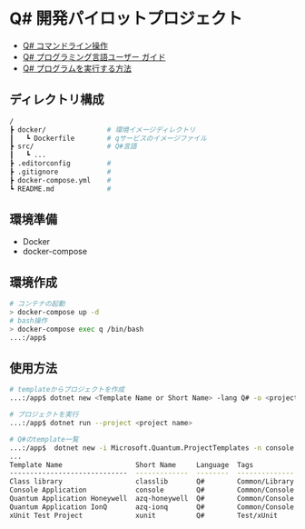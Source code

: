# Q# 開発パイロットプロジェクト

- [Q# コマンドライン操作](https://docs.microsoft.com/ja-jp/azure/quantum/how-to-command-line-local?tabs=tabid-cmdline)
- [Q# プログラミング言語ユーザー ガイド](https://docs.microsoft.com/ja-jp/azure/quantum/user-guide/)
- [Q# プログラムを実行する方法](https://docs.microsoft.com/ja-jp/azure/quantum/user-guide/host-programs?tabs=tabid-python)

## ディレクトリ構成

```bash
/                       
┣ docker/               # 環境イメージディレクトリ
┃   ┗ Dockerfile        # qサービスのイメージファイル
┣ src/                  # Q#言語
┃   ┗ ...               
┣ .editorconfig         # 
┣ .gitignore            # 
┣ docker-compose.yml    # 
┗ README.md             # 
```

## 環境準備

 - Docker
 - docker-compose

## 環境作成

```bash
# コンテナの起動
> docker-compose up -d
# bash操作
> docker-compose exec q /bin/bash
...:/app$ 
```

## 使用方法

```bash
# templateからプロジェクトを作成
...:/app$ dotnet new <Template Name or Short Name> -lang Q# -o <project name>

# プロジェクトを実行
...:/app$ dotnet run --project <project name>

# Q#のtemplate一覧
...:/app$  dotnet new -i Microsoft.Quantum.ProjectTemplates -n console
...
Template Name                  Short Name     Language  Tags
-----------------------------  -------------  --------  --------------
Class library                  classlib       Q#        Common/Library
Console Application            console        Q#        Common/Console
Quantum Application Honeywell  azq-honeywell  Q#        Common/Console
Quantum Application IonQ       azq-ionq       Q#        Common/Console
xUnit Test Project             xunit          Q#        Test/xUnit

```